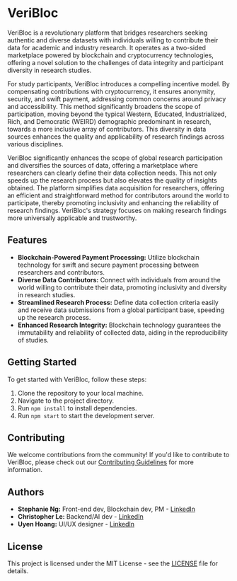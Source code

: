 # VeriBloc

VeriBloc is a revolutionary platform that bridges researchers seeking authentic and diverse datasets with individuals willing to contribute their data for academic and industry research. It operates as a two-sided marketplace powered by blockchain and cryptocurrency technologies, offering a novel solution to the challenges of data integrity and participant diversity in research studies.

For study participants, VeriBloc introduces a compelling incentive model. By compensating contributions with cryptocurrency, it ensures anonymity, security, and swift payment, addressing common concerns around privacy and accessibility. This method significantly broadens the scope of participation, moving beyond the typical Western, Educated, Industrialized, Rich, and Democratic (WEIRD) demographic predominant in research, towards a more inclusive array of contributors. This diversity in data sources enhances the quality and applicability of research findings across various disciplines.

VeriBloc significantly enhances the scope of global research participation and diversifies the sources of data, offering a marketplace where researchers can clearly define their data collection needs. This not only speeds up the research process but also elevates the quality of insights obtained. The platform simplifies data acquisition for researchers, offering an efficient and straightforward method for contributors around the world to participate, thereby promoting inclusivity and enhancing the reliability of research findings. VeriBloc's strategy focuses on making research findings more universally applicable and trustworthy.

## Features

- **Blockchain-Powered Payment Processing:** Utilize blockchain technology for swift and secure payment processing between researchers and contributors.
- **Diverse Data Contributors:** Connect with individuals from around the world willing to contribute their data, promoting inclusivity and diversity in research studies.
- **Streamlined Research Process:** Define data collection criteria easily and receive data submissions from a global participant base, speeding up the research process.
- **Enhanced Research Integrity:** Blockchain technology guarantees the immutability and reliability of collected data, aiding in the reproducibility of studies.

## Getting Started

To get started with VeriBloc, follow these steps:

1. Clone the repository to your local machine.
2. Navigate to the project directory.
3. Run `npm install` to install dependencies.
4. Run `npm start` to start the development server.

## Contributing

We welcome contributions from the community! If you'd like to contribute to VeriBloc, please check out our [Contributing Guidelines](CONTRIBUTING.md) for more information.

## Authors

- **Stephanie Ng:** Front-end dev, Blockchain dev, PM - [LinkedIn](https://www.linkedin.com/in/steph-tien-ng)
- **Christopher Le:** Backend/AI dev - [LinkedIn](https://www.linkedin.com/in/chrislevn/)
- **Uyen Hoang:** UI/UX designer - [LinkedIn](https://www.linkedin.com/in/uyenhoang2903/)

## License

This project is licensed under the MIT License - see the [LICENSE](LICENSE) file for details.
